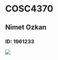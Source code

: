# COSC4370
## Nimet Ozkan
### ID: 1961233
<img src="https://user-images.githubusercontent.com/76903207/154395719-bbaa6e1d-3b44-40f3-b41f-d988c05fa4ed.png">

